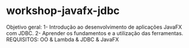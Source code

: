 # workshop-javafx-jdbc
Objetivo geral:
1- Introdução ao desenvolvimento de aplicações JavaFX com JDBC.
2- Aprender os fundamentos e a utilização das ferramentas.
REQUISITOS: OO & Lambda & JDBC & JavaFX
